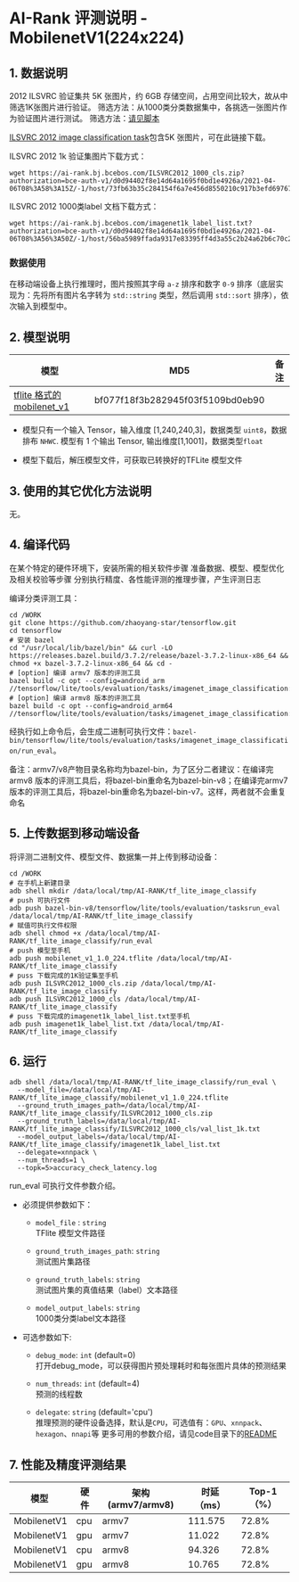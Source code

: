 # AI-Rank 评测说明 - MobilenetV1(224x224)

## 1. 数据说明
2012 ILSVRC 验证集共 5K 张图片，约 6GB 存储空间，占用空间比较大，故从中筛选1K张图片进行验证。
筛选方法：从1000类分类数据集中，各挑选一张图片作为验证图片进行测试。
筛选方法：[请见脚本](./choose_1k.py)

[ILSVRC 2012 image classification task](http://www.image-net.org/challenges/LSVRC/2012/)包含5K 张图片，可在此链接下载。

ILSVRC 2012 1k 验证集图片下载方式：
```
wget https://ai-rank.bj.bcebos.com/ILSVRC2012_1000_cls.zip?authorization=bce-auth-v1/d0d94402f8e14d64a1695f0bd1e4926a/2021-04-06T08%3A58%3A15Z/-1/host/73fb63b35c284154f6a7e456d8550210c917b3efd69767b802a15511bfe0acae
```
ILSVRC 2012 1000类label 文档下载方式：
```
wget https://ai-rank.bj.bcebos.com/imagenet1k_label_list.txt?authorization=bce-auth-v1/d0d94402f8e14d64a1695f0bd1e4926a/2021-04-06T08%3A56%3A50Z/-1/host/56ba5989ffada9317e83395ff4d3a55c2b24a62b6c70c2e074aeea236edd1a0a
```

### 数据使用
在移动端设备上执行推理时，图片按照其字母 `a-z` 排序和数字 `0-9` 排序（底层实现为：先将所有图片名字转为 `std::string` 类型，然后调用 `std::sort` 排序），依次输入到模型中。


## 2. 模型说明

模型 | MD5 | 备注
---|---|---
[tflite 格式的 mobilenet_v1](https://storage.googleapis.com/download.tensorflow.org/models/mobilenet_v1_2018_02_22/mobilenet_v1_1.0_224.tgz) | bf077f18f3b282945f03f5109bd0eb90 |

- 模型只有一个输入 Tensor，输入维度 [1,240,240,3]，数据类型 `uint8`，数据排布 `NHWC`.
模型有 1 个输出 Tensor, 输出维度[1,1001]，数据类型`float`

- 模型下载后，解压模型文件，可获取已转换好的TFLite 模型文件

## 3. 使用的其它优化方法说明
无。


## 4. 编译代码
在某个特定的硬件环境下，安装所需的相关软件步骤
准备数据、模型、模型优化及相关校验等步骤
分别执行精度、各性能评测的推理步骤，产生评测日志

编译分类评测工具：
```
cd /WORK
git clone https://github.com/zhaoyang-star/tensorflow.git
cd tensorflow
# 安装 bazel
cd "/usr/local/lib/bazel/bin" && curl -LO https://releases.bazel.build/3.7.2/release/bazel-3.7.2-linux-x86_64 && chmod +x bazel-3.7.2-linux-x86_64 && cd -
# [option] 编译 armv7 版本的评测工具
bazel build -c opt --config=android_arm  //tensorflow/lite/tools/evaluation/tasks/imagenet_image_classification:run_eval
# [option] 编译 armv8 版本的评测工具
bazel build -c opt --config=android_arm64  //tensorflow/lite/tools/evaluation/tasks/imagenet_image_classification:run_eval
```
经执行如上命令后，会生成二进制可执行文件：`bazel-bin/tensorflow/lite/tools/evaluation/tasks/imagenet_image_classification/run_eval`。


备注：armv7/v8产物目录名称均为bazel-bin，为了区分二者建议：在编译完armv8 版本的评测工具后，将bazel-bin重命名为bazel-bin-v8；在编译完armv7 版本的评测工具后，将bazel-bin重命名为bazel-bin-v7。这样，两者就不会重复命名


## 5. 上传数据到移动端设备
将评测二进制文件、模型文件、数据集一并上传到移动设备：

```
cd /WORK
# 在手机上新建目录
adb shell mkdir /data/local/tmp/AI-RANK/tf_lite_image_classify
# push 可执行文件
adb push bazel-bin-v8/tensorflow/lite/tools/evaluation/tasksrun_eval /data/local/tmp/AI-RANK/tf_lite_image_classify
# 赋值可执行文件权限
adb shell chmod +x /data/local/tmp/AI-RANK/tf_lite_image_classify/run_eval
# push 模型至手机
adb push mobilenet_v1_1.0_224.tflite /data/local/tmp/AI-RANK/tf_lite_image_classify
# puss 下载完成的1K验证集至手机
adb push ILSVRC2012_1000_cls.zip /data/local/tmp/AI-RANK/tf_lite_image_classify
adb push ILSVRC2012_1000_cls /data/local/tmp/AI-RANK/tf_lite_image_classify
# puss 下载完成的imagenet1k_label_list.txt至手机
adb push imagenet1k_label_list.txt /data/local/tmp/AI-RANK/tf_lite_image_classify
```

## 6. 运行
```
adb shell /data/local/tmp/AI-RANK/tf_lite_image_classify/run_eval \
  --model_file=/data/local/tmp/AI-RANK/tf_lite_image_classify/mobilenet_v1_1.0_224.tflite
  --ground_truth_images_path=/data/local/tmp/AI-RANK/tf_lite_image_classify/ILSVRC2012_1000_cls.zip 
  --ground_truth_labels=/data/local/tmp/AI-RANK/tf_lite_image_classify/ILSVRC2012_1000_cls/val_list_1k.txt 
  --model_output_labels=/data/local/tmp/AI-RANK/tf_lite_image_classify/imagenet1k_label_list.txt
  --delegate=xnnpack \
  --num_threads=1 \
  --topk=5>accuracy_check_latency.log
```
run_eval 可执行文件参数介绍。
- 必须提供参数如下：
    *  `model_file` : `string` \
    TFlite 模型文件路径
    *  `ground_truth_images_path`: `string` \
    测试图片集路径

    *   `ground_truth_labels`: `string` \
    测试图片集的真值结果（label）文本路径

    *   `model_output_labels`: `string` \
    1000类分类label文本路径

- 可选参数如下:

    *   `debug_mode`: `int`  (default=0) \
    打开debug_mode，可以获得图片预处理耗时和每张图片具体的预测结果

    *   `num_threads`: `int` (default=4) \
    预测的线程数

    *   `delegate`: `string` (default='cpu')\
    推理预测的硬件设备选择，默认是`CPU`，可选值有：`GPU`、`xnnpack`、`hexagon`、`nnapi`等
    更多可用的参数介绍，请见code目录下的[README](https://github.com/zhaoyang-star/tensorflow/blob/master/tensorflow/lite/tools/evaluation/tasks/imagenet_image_classification/README.md)

## 7. 性能及精度评测结果
| 模型  | 硬件 |架构(armv7/armv8) | 时延（ms） |  Top-1（%） |  
|------------------|--------------|--------------|--------------|------------|
| MobilenetV1      |     cpu      |     armv7    |    111.575   |    72.8%   |
| MobilenetV1      |     gpu      |     armv7    |    11.022    |    72.8%   |
| MobilenetV1      |     cpu      |     armv8    |    94.326    |    72.8%   |
| MobilenetV1      |     gpu      |     armv8    |    10.765    |    72.8%   |
       
